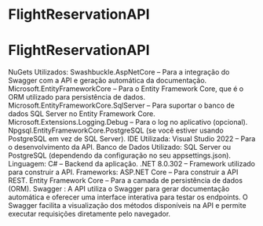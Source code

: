 # FlightReservationAPI
# FlightReservationAPI
NuGets Utilizados:
Swashbuckle.AspNetCore – Para a integração do Swagger com a API e geração automática da documentação.
Microsoft.EntityFrameworkCore – Para o Entity Framework Core, que é o ORM utilizado para persistência de dados.
Microsoft.EntityFrameworkCore.SqlServer – Para suportar o banco de dados SQL Server no Entity Framework Core.
Microsoft.Extensions.Logging.Debug – Para o log no aplicativo (opcional).
Npgsql.EntityFrameworkCore.PostgreSQL (se você estiver usando PostgreSQL em vez de SQL Server).
IDE Utilizada:
Visual Studio 2022 – Para o desenvolvimento da API.
Banco de Dados Utilizado:
SQL Server ou PostgreSQL (dependendo da configuração no seu appsettings.json).
Linguagem:
C# – Backend da aplicação.
.NET 8.0.302 – Framework utilizado para construir a API.
Frameworks:
ASP.NET Core – Para construir a API REST.
Entity Framework Core – Para a camada de persistência de dados (ORM).
Swagger : A API utiliza o Swagger para gerar documentação automática e oferecer uma interface interativa para testar os endpoints. O Swagger facilita a visualização dos métodos disponíveis na API e permite executar requisições diretamente pelo navegador.
